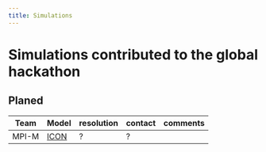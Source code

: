 ```yaml
---
title: Simulations
---
```


# Simulations contributed to the global hackathon

## Planed
|Team | Model | resolution | contact | comments |
|-----|-------|------------|---------|----------|
|MPI-M| [ICON](icon.md) | ?| ? | |
